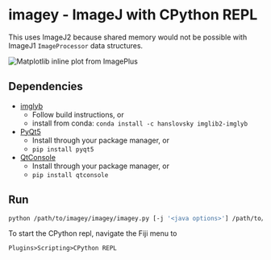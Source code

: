 # imagey - ImageJ with CPython REPL

This uses ImageJ2 because shared memory would not be possible with ImageJ1 `ImageProcessor` data structures.

![Matplotlib inline plot from ImagePlus](https://gist.githubusercontent.com/hanslovsky/4e0ec6dbb64d01186ac7f9f2a942257c/raw/f8f97fa0981503815b195efd8f64874228eda992/imagey.png)

## Dependencies
 - [imglyb](https://github.com/hanslovsky/imglib2-imglyb)
   - Follow build instructions, or
   - install from conda: `conda install -c hanslovsky imglib2-imglyb`
 - [PyQt5](https://www.riverbankcomputing.com/software/pyqt/intro)
   - Install through your package manager, or
   - `pip install pyqt5`
 - [QtConsole](https://github.com/jupyter/qtconsole)
   - Install through your package manager, or
   - `pip install qtconsole`

## Run
```bash
python /path/to/imagey/imagey/imagey.py [-j '<java options>'] /path/to/Fiji.app
```
To start the CPython repl, navigate the Fiji menu to
```
Plugins>Scripting>CPython REPL
```
